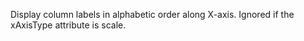 Display column labels in alphabetic order along X-axis.
Ignored if the xAxisType attribute is scale.
